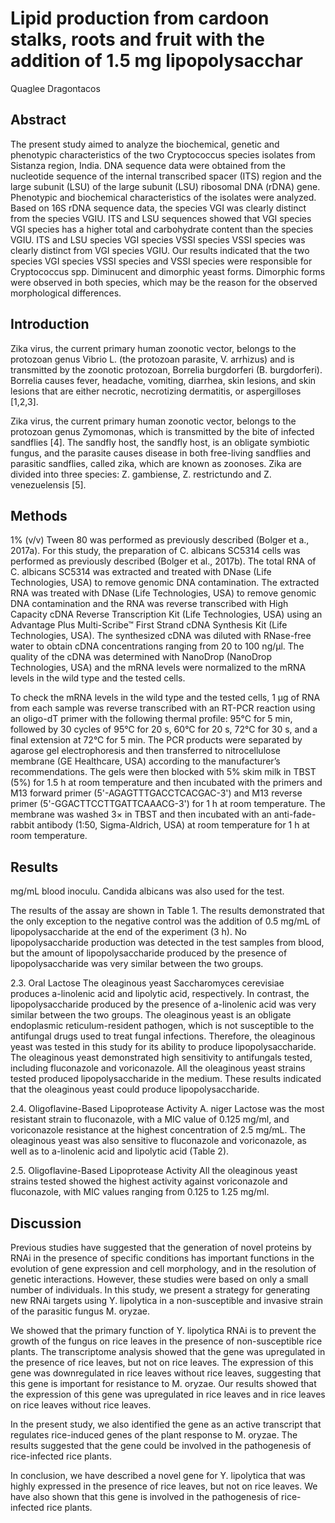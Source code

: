 # Lipid production from cardoon stalks, roots and fruit with the addition of 1.5 mg lipopolysacchar
Quaglee Dragontacos


## Abstract
The present study aimed to analyze the biochemical, genetic and phenotypic characteristics of the two Cryptococcus species isolates from Sistanza region, India. DNA sequence data were obtained from the nucleotide sequence of the internal transcribed spacer (ITS) region and the large subunit (LSU) of the large subunit (LSU) ribosomal DNA (rDNA) gene. Phenotypic and biochemical characteristics of the isolates were analyzed. Based on 16S rDNA sequence data, the species VGI was clearly distinct from the species VGIU. ITS and LSU sequences showed that VGI species VGI species has a higher total and carbohydrate content than the species VGIU. ITS and LSU species VGI species VSSI species VSSI species was clearly distinct from VGI species VGIU. Our results indicated that the two species VGI species VSSI species and VSSI species were responsible for Cryptococcus spp. Diminucent and dimorphic yeast forms. Dimorphic forms were observed in both species, which may be the reason for the observed morphological differences.


## Introduction
Zika virus, the current primary human zoonotic vector, belongs to the protozoan genus Vibrio L. (the protozoan parasite, V. arrhizus) and is transmitted by the zoonotic protozoan, Borrelia burgdorferi (B. burgdorferi). Borrelia causes fever, headache, vomiting, diarrhea, skin lesions, and skin lesions that are either necrotic, necrotizing dermatitis, or aspergilloses [1,2,3].

Zika virus, the current primary human zoonotic vector, belongs to the protozoan genus Zymomonas, which is transmitted by the bite of infected sandflies [4]. The sandfly host, the sandfly host, is an obligate symbiotic fungus, and the parasite causes disease in both free-living sandflies and parasitic sandflies, called zika, which are known as zoonoses. Zika are divided into three species: Z. gambiense, Z. restrictundo and Z. venezuelensis [5].


## Methods
1% (v/v) Tween 80 was performed as previously described (Bolger et a., 2017a). For this study, the preparation of C. albicans SC5314 cells was performed as previously described (Bolger et al., 2017b). The total RNA of C. albicans SC5314 was extracted and treated with DNase (Life Technologies, USA) to remove genomic DNA contamination. The extracted RNA was treated with DNase (Life Technologies, USA) to remove genomic DNA contamination and the RNA was reverse transcribed with High Capacity cDNA Reverse Transcription Kit (Life Technologies, USA) using an Advantage Plus Multi-Scribe™ First Strand cDNA Synthesis Kit (Life Technologies, USA). The synthesized cDNA was diluted with RNase-free water to obtain cDNA concentrations ranging from 20 to 100 ng/µl. The quality of the cDNA was determined with NanoDrop (NanoDrop Technologies, USA) and the mRNA levels were normalized to the mRNA levels in the wild type and the tested cells.

To check the mRNA levels in the wild type and the tested cells, 1 µg of RNA from each sample was reverse transcribed with an RT-PCR reaction using an oligo-dT primer with the following thermal profile: 95°C for 5 min, followed by 30 cycles of 95°C for 20 s, 60°C for 20 s, 72°C for 30 s, and a final extension at 72°C for 5 min. The PCR products were separated by agarose gel electrophoresis and then transferred to nitrocellulose membrane (GE Healthcare, USA) according to the manufacturer’s recommendations. The gels were then blocked with 5% skim milk in TBST (5%) for 1.5 h at room temperature and then incubated with the primers and M13 forward primer (5'-AGAGTTTGACCTCACGAC-3') and M13 reverse primer (5'-GGACTTCCTTGATTCAAACG-3') for 1 h at room temperature. The membrane was washed 3× in TBST and then incubated with an anti-fade-rabbit antibody (1:50, Sigma-Aldrich, USA) at room temperature for 1 h at room temperature.


## Results
 mg/mL blood inoculu. Candida albicans was also used for the test.

The results of the assay are shown in Table 1. The results demonstrated that the only exception to the negative control was the addition of 0.5 mg/mL of lipopolysaccharide at the end of the experiment (3 h). No lipopolysaccharide production was detected in the test samples from blood, but the amount of lipopolysaccharide produced by the presence of lipopolysaccharide was very similar between the two groups.

2.3. Oral Lactose
The oleaginous yeast Saccharomyces cerevisiae produces a-linolenic acid and lipolytic acid, respectively. In contrast, the lipopolysaccharide produced by the presence of a-linolenic acid was very similar between the two groups. The oleaginous yeast is an obligate endoplasmic reticulum-resident pathogen, which is not susceptible to the antifungal drugs used to treat fungal infections. Therefore, the oleaginous yeast was tested in this study for its ability to produce lipopolysaccharide. The oleaginous yeast demonstrated high sensitivity to antifungals tested, including fluconazole and voriconazole. All the oleaginous yeast strains tested produced lipopolysaccharide in the medium. These results indicated that the oleaginous yeast could produce lipopolysaccharide.

2.4. Oligoflavine-Based Lipoprotease Activity
A. niger Lactose was the most resistant strain to fluconazole, with a MIC value of 0.125 mg/ml, and voriconazole resistance at the highest concentration of 2.5 mg/mL. The oleaginous yeast was also sensitive to fluconazole and voriconazole, as well as to a-linolenic acid and lipolytic acid (Table 2).

2.5. Oligoflavine-Based Lipoprotease Activity
All the oleaginous yeast strains tested showed the highest activity against voriconazole and fluconazole, with MIC values ranging from 0.125 to 1.25 mg/ml.


## Discussion
Previous studies have suggested that the generation of novel proteins by RNAi in the presence of specific conditions has important functions in the evolution of gene expression and cell morphology, and in the resolution of genetic interactions. However, these studies were based on only a small number of individuals. In this study, we present a strategy for generating new RNAi targets using Y. lipolytica in a non-susceptible and invasive strain of the parasitic fungus M. oryzae.

We showed that the primary function of Y. lipolytica RNAi is to prevent the growth of the fungus on rice leaves in the presence of non-susceptible rice plants. The transcriptome analysis showed that the gene was upregulated in the presence of rice leaves, but not on rice leaves. The expression of this gene was downregulated in rice leaves without rice leaves, suggesting that this gene is important for resistance to M. oryzae. Our results showed that the expression of this gene was upregulated in rice leaves and in rice leaves on rice leaves without rice leaves.

In the present study, we also identified the gene as an active transcript that regulates rice-induced genes of the plant response to M. oryzae. The results suggested that the gene could be involved in the pathogenesis of rice-infected rice plants.

In conclusion, we have described a novel gene for Y. lipolytica that was highly expressed in the presence of rice leaves, but not on rice leaves. We have also shown that this gene is involved in the pathogenesis of rice-infected rice plants.
